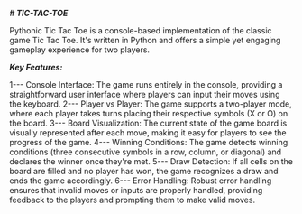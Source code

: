 _**# TIC-TAC-TOE**_

Pythonic Tic Tac Toe is a console-based implementation of the classic game Tic Tac Toe. It's written in Python and offers a simple yet engaging gameplay experience for two players.

_**Key Features:**_

1---  Console Interface: The game runs entirely in the console, providing a straightforward user interface where players can input their moves using the keyboard.
2---  Player vs Player: The game supports a two-player mode, where each player takes turns placing their respective symbols (X or O) on the board.
3---  Board Visualization: The current state of the game board is visually represented after each move, making it easy for players to see the progress of the game.
4---  Winning Conditions: The game detects winning conditions (three consecutive symbols in a row, column, or diagonal) and declares the winner once they're met.
5---  Draw Detection: If all cells on the board are filled and no player has won, the game recognizes a draw and ends the game accordingly.
6---  Error Handling: Robust error handling ensures that invalid moves or inputs are properly handled, providing feedback to the players and prompting them to make valid moves.
